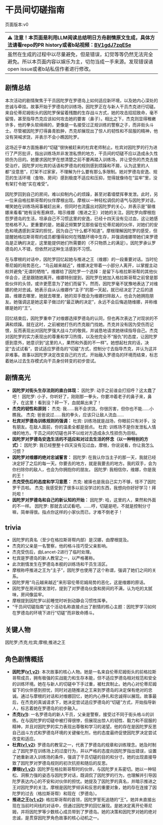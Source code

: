 # 干员间切磋指南
页面版本:v0
 

| :warning: 注意！本页面是利用LLM阅读总结明日方舟剧情原文生成，具体方法请看repo的PR history或者b站视频：[BV1gdJ7zqESe](https://www.bilibili.com/video/BV1gdJ7zqESe/)         |
|:----------------------------|
| 虽然在生成的过程中以尽量避免，但是错误，幻觉等等仍然无法完全避免。所以本页面内容以娱乐为主，切勿当成一手来源。发现错误请open issue或者b站私信作者进行修改。|



## 剧情总结
本次活动的剧情聚焦于干员因陀罗在罗德岛上如何适应新环境，以及她内心深处的忠诚与牵挂。故事开始于罗德岛的训练场，因陀罗正在与新人干员杰克进行切磋。来自伦蒂尼姆街头的因陀罗保留着残酷的生存战斗方式，她的攻击招招致命，毫不留情，甚至指导杰克应该如何攻击她的要害（鼻子）。相比之下，杰克则显得稚嫩许多，他的拳头软绵绵的，更像是一名接受过正规训练的警察之子，而非街头斗士。尽管被因陀罗打得鼻青脸肿，杰克却展现出了惊人的韧性和不屈服的精神，他没有哭喊求饶，并表示不会小瞧因陀罗。

这场近乎单方面施暴的“切磋”很快被赶来的杜宾老师制止。杜宾对因陀罗的行为进行了严厉批评，指出训练场并非发泄私愤的地方，干员间的切磋不应以造成永久性损伤为目的。她要求因陀罗在想清楚之前不要再踏入训练场，并让受伤的杰克去接受治疗。因陀罗对杜宾的话语和罗德岛的规则感到烦躁和不屑，认为这里的人都“没意思”，打架不过家家，不理解为什么要有那么多限制。她对罗德岛安逸、规范的生活环境（食物、房间）感到极度不适应和压抑，觉得就像待在“监牢”里，没有架打令她“实在难受”。

因陀罗回到自己的房间，难以抑制内心的烦躁，甚至对着墙壁挥拳发泄。此时，另一位来自格拉斯哥帮的伙伴摩根出现。摩根以一种轻松调侃的语气与因陀罗对话，嘲笑她在训练场闹事被赶出来，但同时也流露出对因陀罗的关心，并表示是“替维娜来看看”她有没有惹麻烦，暗示维娜（推进之王）对她的关注。因陀罗向摩根抱怨罗德岛的生活，坦承自己不习惯这里的安逸，已经十四天没有见过血，这让她感觉格格不入。更重要的是，她最近频繁梦见那些留在伦蒂尼姆的伙伴，对她们的安危和境遇感到深深的担忧，因为自己“什么都不知道”。摩根理解因陀罗的感受，但提醒她格拉斯哥帮的成员都懂得如何在残酷环境中生存，并强调维娜带她们来罗德岛是正确的决定，这里能提供她们所需要的（不只物质上的满足）。因陀罗承认罗德岛的人不错，但依然对这种生活感到不习惯。

在与摩根的对话中，因陀罗回忆起她与推进之王（维娜）的一段重要对话。当时伦蒂尼姆的局势恶化，“乌云越来越近”，维娜决定带着一小部分人离开，以掌握主动权并避免“无谓的牺牲”。维娜给了因陀罗一个选择：是留下与格拉斯哥帮的其他伙伴会合，还是跟随她离开。维娜特别提到，因陀罗在她加入格拉斯哥帮之前曾是那些伙伴的头领，或许更愿意为了她们而留下。然而，因陀罗毫不犹豫地表达了对维娜的绝对忠诚。她表示自从认维娜作“主子”的那一天起，就已经决定了之后的道路，维娜去哪里，她就去哪里，她的双手既会为维娜扫除敌人，也会为她拥抱朋友。她强调这是她这辈子做过的“最正确的决定”，永远不会后悔追随维娜，并称维娜是她的“王”。

回忆结束后，因陀罗重申了对维娜选择罗德岛的认同，但也再次表达了对现状的不满和烦躁。就在这时，之前被她打伤的杰克敲门找她。杰克并没有因为受伤而记恨，反而表现出对因陀罗强大战斗力的敬佩，并诚恳地请求她继续指导自己。杰克对因陀罗的实力表现出的尊重和学习热情，以及他完全不“报仇”的态度，让因陀罗感到意外，她意识到“这里的人，果然和外面的不一样”。她想起杜宾的话，决定“去试试看”，尝试适应罗德岛的“切磋”方式，控制分寸去指导杰克，并认为这并非难事。故事以因陀罗决定改变自己的方式，开始融入罗德岛的环境而结束，标志着她从过去生存模式向干员身份转变的初步尝试。
## 剧情高光
*   **因陀罗对街头生存法则的直白体现：**
    因陀罗: 动手之前谁会打招呼？这太蠢了吧！
    因陀罗: 小子，你听好了，刚刚那一拳头，你要冲着老子的鼻子来，鼻子，在这里！看到没？砰一下，血就飙出来了！
*   **杰克的韧性和原则：**
    杰克: 我......我不会求饶。你很厉害，但你也不能......小瞧我。
    杰克: 爸爸说过......我的拳头，应该只让敌人流血......
*   **杜宾对罗德岛训练规则的强调：**
    杜宾: 训练场就是战场，你眼前只有对手，没有朋友。在敌人面前，你的温柔全都是弱点。
    杜宾: 训练场不是你发泄私人情绪的地方。干员之间的切磋也并不以给对方造成永久性损伤为目标。
*   **因陀罗对罗德岛安逸生活的不适应和对过去生活的怀念（以一种特别的方式）：**
    因陀罗: 我已经整整十四天没有见过血，摩根，你说说看，你让我怎么习惯？
*   **因陀罗对维娜的绝对忠诚誓言：**
    因陀罗: 在我认你当主子的那一天，我就已经决定好了之后的每一天。你要去的地方，就是我要去的地方。我的双手，会为你扫除你的敌人，也会为你拥抱你的朋友。
    因陀罗: 我相信你，维娜，你是我的王！
*   **杰克受伤后的态度和学习意愿：**
    杰克: 被揍也是我自己实力不够，怪不了因陀罗干员啦。
    杰克: 我感受到了很多以前没学过的东西，我想向你好好学习！拜托啦！
*   **因陀罗对罗德岛和自己的新认知的开始：**
    因陀罗: 哈，这里的人，果然和外面的不一样。
    因陀罗: 那就去试试看吧。......哼，切磋是吧，不就是控制分寸嘛，简单得很。指点你这样的小家伙而已，才难不倒老子！
## trivia
*   因陀罗的真名（至少在格拉斯哥帮内部）是汉娜，由摩根提及。
*   杰克的父亲是一名警察，他的格斗技巧受父亲影响。
*   杰克受伤后，由Lancet-2进行了临时处理。
*   杜宾是罗德岛的新人教官之一，以严格著称。
*   此次剧情发生在罗德岛本舰的训练场和干员生活区。
*   摩根称呼推进之王为“主子”，因陀罗也使用了这个称谓，强调了她们之间的关系。
*   因陀罗用“乌云越来越近”来形容伦蒂尼姆局势的恶化，这是维娜的原话。
*   因陀罗在房间里发泄时，提到了对罗德岛伙食和房间的不满，认为吃的太腻味，房间像监牢。
*   摩根提到因陀罗以前睡觉时听到动静会习惯性挥拳。
*   “干员间切磋指南”这个活动名称直接点出了剧情的核心主题：因陀罗学习如何在罗德岛的环境下进行“切磋”而非致命搏斗。
## 关键人物
因陀罗;杰克;杜宾;摩根;推进之王
## 角色剧情概括
-   **因陀罗([v1](../chars/char_155_tiger.md),[v2](../char_v3/char_155_tiger.md))**: 本次故事的核心人物。她是一名来自伦蒂尼姆街头的前格拉斯哥帮成员，拥有极强的实战能力和生存本能，但不适应罗德岛相对规范和安全的训练环境。她在与新人的切磋中下手过重，被杜宾制止。她内心对伦蒂尼姆留下的伙伴感到担忧，同时对追随推进之王来到罗德岛的决定保有绝对的忠诚。通过与摩根的对话和对维娜回忆，她的内心挣扎和忠诚得以展现。故事最后，在杰克的真诚请求下，她决定尝试适应罗德岛的“切磋”方式，开始指导新人，标志着她在罗德岛的初步融入。
-   **杰克([v1](../chars/char_347_jaksel.md))**: 一名罗德岛的新人干员，父亲是警察，接受过不同于街头格斗的训练。在与因陀罗的切磋中被打得很惨，但展现出惊人的韧性、毅力和不屈服的精神，并且对因陀罗的实力表现出尊敬和学习的渴望。他的存在是因陀罗反思自己战斗方式和罗德岛环境的关键催化剂，他的态度最终促使因陀罗决定尝试改变和适应。
-   **杜宾([v1](../chars/char_130_doberm.md),[v2](../char_v3/char_130_doberm.md))**: 罗德岛的教官之一，代表了罗德岛的规章和训练理念。她及时制止了因陀罗在训练场上的过度行为，并以严格的态度向因陀罗指出错误，设置了她重新进入训练场的条件，强调了干员切磋的目的和分寸。她的出现直接导致了因陀罗对罗德岛规则的初次抗拒和随后的反思。
-   **摩根([v1](../chars/char_154_morgan.md),[v2](../char_v3/char_154_morgan.md))**: 因陀罗在格拉斯哥帮时的伙伴，与因陀罗关系密切。她以一种轻松、洞察力强的姿态与因陀罗对话，既调侃了因陀罗的行为，也理解并引导因陀罗表达内心的不安和对伙伴的担忧。她提及了因陀罗的真名，并暗示推进之王对因陀罗的关注。摩根是因陀罗倾诉和反思的重要对象，她的存在连接了因陀罗的过去（格拉斯哥帮）和现在（罗德岛）。
-   **推进之王([v1](../chars/char_112_siege.md),[v2](../char_v3/char_112_siege.md))**: 格拉斯哥帮的首领，因陀罗誓死追随的“王”。她并未直接出现在当前时间线的对话中，但通过因陀罗的回忆展现。是她决定离开伦蒂尼姆，并将因陀罗等少数核心成员带到了罗德岛。她的决策和因陀罗对她的绝对忠诚，是贯穿因陀罗角色故事的核心动机之一。